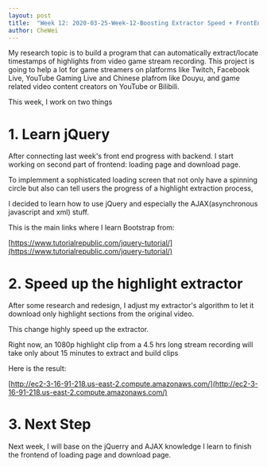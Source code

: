 ```yaml
---
layout: post
title:  "Week 12: 2020-03-25-Week-12-Boosting Extractor Speed + FrontEnd Part2 Preparation"
author: CheWei
---
```

My research topic is to build a program that can automatically extract/locate timestamps of highlights from video game stream recording.
This project is going to help a lot for game streamers on platforms like Twitch, Facebook Live, YouTube Gaming Live and Chinese plafrom like Douyu, and game related video content creators on YouTube or Bilibili.

This week, I work on two things

# 1. Learn jQuery

After connecting last week's front end progress with backend. I start working on second part of frontend: loading page and download page.

To implemment a sophisticated loading screen that not only have a spinning circle but also can tell users the progress of a highlight extraction process, 

I decided to learn how to use jQuery and especially the AJAX(asynchronous javascript and xml) stuff.

This is the main links where I learn Bootstrap from:

[https://www.tutorialrepublic.com/jquery-tutorial/](https://www.tutorialrepublic.com/jquery-tutorial/)


# 2. Speed up the highlight extractor

After some research and redesign, I adjust my extractor's algorithm to let it download only highlight sections from the original video.

This change highly speed up the extractor.

Right now, an 1080p highlight clip from a 4.5 hrs long stream recording will take only about 15 minutes to extract and build clips

Here is the result:

[http://ec2-3-16-91-218.us-east-2.compute.amazonaws.com/](http://ec2-3-16-91-218.us-east-2.compute.amazonaws.com/)

# 3. Next Step

Next week, I will base on the jQuerry and AJAX knowledge I learn to finish the frontend of loading page and download page.